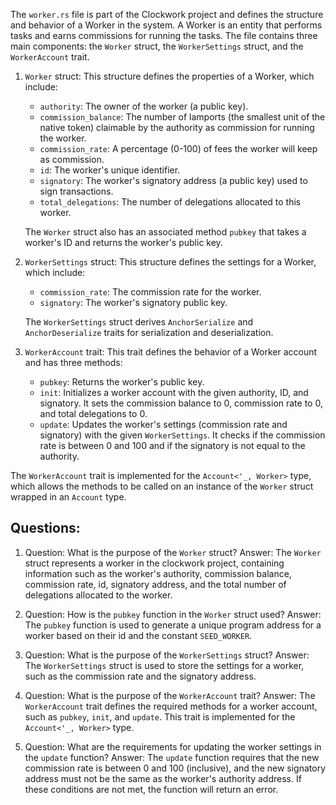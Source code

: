 
The `worker.rs` file is part of the Clockwork project and defines the structure and behavior of a Worker in the system. A Worker is an entity that performs tasks and earns commissions for running the tasks. The file contains three main components: the `Worker` struct, the `WorkerSettings` struct, and the `WorkerAccount` trait.

1. `Worker` struct: This structure defines the properties of a Worker, which include:
   - `authority`: The owner of the worker (a public key).
   - `commission_balance`: The number of lamports (the smallest unit of the native token) claimable by the authority as commission for running the worker.
   - `commission_rate`: A percentage (0-100) of fees the worker will keep as commission.
   - `id`: The worker's unique identifier.
   - `signatory`: The worker's signatory address (a public key) used to sign transactions.
   - `total_delegations`: The number of delegations allocated to this worker.

   The `Worker` struct also has an associated method `pubkey` that takes a worker's ID and returns the worker's public key.

2. `WorkerSettings` struct: This structure defines the settings for a Worker, which include:
   - `commission_rate`: The commission rate for the worker.
   - `signatory`: The worker's signatory public key.

   The `WorkerSettings` struct derives `AnchorSerialize` and `AnchorDeserialize` traits for serialization and deserialization.

3. `WorkerAccount` trait: This trait defines the behavior of a Worker account and has three methods:
   - `pubkey`: Returns the worker's public key.
   - `init`: Initializes a worker account with the given authority, ID, and signatory. It sets the commission balance to 0, commission rate to 0, and total delegations to 0.
   - `update`: Updates the worker's settings (commission rate and signatory) with the given `WorkerSettings`. It checks if the commission rate is between 0 and 100 and if the signatory is not equal to the authority.

The `WorkerAccount` trait is implemented for the `Account<'_, Worker>` type, which allows the methods to be called on an instance of the `Worker` struct wrapped in an `Account` type.
## Questions: 
 1. Question: What is the purpose of the `Worker` struct?
   Answer: The `Worker` struct represents a worker in the clockwork project, containing information such as the worker's authority, commission balance, commission rate, id, signatory address, and the total number of delegations allocated to the worker.

2. Question: How is the `pubkey` function in the `Worker` struct used?
   Answer: The `pubkey` function is used to generate a unique program address for a worker based on their id and the constant `SEED_WORKER`.

3. Question: What is the purpose of the `WorkerSettings` struct?
   Answer: The `WorkerSettings` struct is used to store the settings for a worker, such as the commission rate and the signatory address.

4. Question: What is the purpose of the `WorkerAccount` trait?
   Answer: The `WorkerAccount` trait defines the required methods for a worker account, such as `pubkey`, `init`, and `update`. This trait is implemented for the `Account<'_, Worker>` type.

5. Question: What are the requirements for updating the worker settings in the `update` function?
   Answer: The `update` function requires that the new commission rate is between 0 and 100 (inclusive), and the new signatory address must not be the same as the worker's authority address. If these conditions are not met, the function will return an error.
    